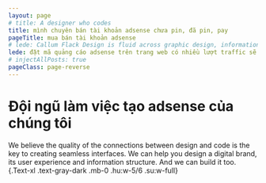 ```yaml
---
layout: page
# title: A designer who codes
title: mình chuyên bán tài khoản adsense chưa pin, đã pin, pay
pageTitle: mua bán tài khoản adsense
# lede: Callum Flack Design is fluid across graphic design, information design and frontend development. Because the quality of the connections crystalises the quality of the whole.
lede: đặt mã quảng cáo adsense trên trang web có nhiều lượt traffic sẽ đem lại doanh thu khá cao, và là công việc chúng ta có thể làm tại nhà online miễn bạn sở hữu một trang web chất lượng, vì thế đây sẽ là bước đệm cho con đường tài chính của gia đình mình khi có thể chủ động làm được bất kỳ lúc nào.
# injectAllPosts: true
pageClass: page-reverse
---
```


<PageAboutServices></PageAboutServices>

<div class="Block-t"></div>

# Đội ngũ làm việc tạo adsense của chúng tôi

We believe the quality of the connections between design and code is the key to creating seamless interfaces. We can help you design a digital brand, its user experience and information structure. And we can build it too. {.Text-xl .text-gray-dark .mb-0 .hu:w-5/6 .su:w-full}

<!-- The difference isn't obvious until it is. -->

<PageAboutTeam></PageAboutTeam>

<!-- # Win-win collaborations -->

<!-- No tools, skills or experience matter without good project definition and mutual understanding. A collaborative relationship based on dialogue and optimism is the cheapest and most effective method of obtaining this. This also helps define bigger possibilities and better constraints to work with, and anticipates problems ahead of time during the project. -->

<!-- # Location -->

<!-- Based in [tropical Cairns, Australia](https://www.instagram.com/p/BXbsNdrAt-v), Callum works with local, interstate and international clients. He plugs into product teams, agencies or work one-to-one with business owners. He enjoys travelling to meet in person and is always available for a video call. -->

<script>
import PageAboutServices from "../src/components/PageAboutServices";
import PageAboutTeam from "../src/components/PageAboutTeam";
export default {
  components: {
    PageAboutServices,
    PageAboutTeam,
  }
}
</script>

